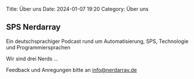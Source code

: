 Title: Über uns
Date: 2024-01-07 19:20
Category: Über uns


## SPS Nerdarray
Ein deutschsprachiger Podcast rund um Automatisierung, SPS, Technologie und Programmiersprachen

Wir sind drei Nerds ...





Feedback und Anregungen bitte an info@nerdarray.de